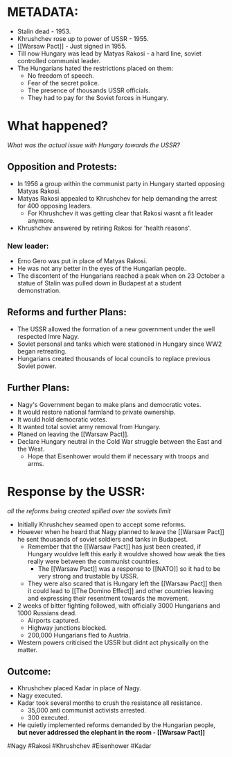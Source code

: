 # METADATA:
- Stalin dead - 1953.
- Khrushchev rose up to power of USSR - 1955.
- [[Warsaw Pact]] - Just signed in 1955.
- Till now Hungary was lead by Matyas Rakosi - a hard line, soviet controlled communist leader.
- The Hungarians hated the restrictions placed on them:
	- No freedom of speech.
	- Fear of the secret police.
	- The presence of thousands USSR officials.
	- They had to pay for the Soviet forces in Hungary.

# What happened?
*What was the actual issue with Hungary towards the USSR?*

## Opposition and Protests:
- In 1956 a group within the communist party in Hungary started opposing Matyas Rakosi.
- Matyas Rakosi appealed to Khrushchev for help demanding the arrest for 400 opposing leaders.
	- For Khrushchev it was getting clear that Rakosi wasnt a fit leader anymore.
- Khrushchev answered by retiring Rakosi for 'health reasons'.

### New leader:
- Erno Gero was put in place of Matyas Rakosi.
- He was not any better in the eyes of the Hungarian people.
- The discontent of the Hungarians reached a peak when on 23 October a statue of Stalin was pulled down in Budapest at a student demonstration.

## Reforms and further Plans:
- The USSR allowed the formation of a new government under the well respected Imre Nagy.
- Soviet personal and tanks which were stationed in Hungary since WW2 began retreating.
- Hungarians created thousands of local councils to replace previous Soviet power.

## Further Plans:
- Nagy's Government began to make plans and democratic votes.
- It would restore national farmland to private ownership.
- It would hold democratic votes.
- It wanted total soviet army removal from Hungary.
- Planed on leaving the [[Warsaw Pact]].
- Declare Hungary neutral in the Cold War struggle between the East and the West.
	- Hope that Eisenhower would them if necessary with troops and arms.

# Response by the USSR:
*all the reforms being created spilled over the soviets limit*
- Initially Khrushchev seamed open to accept some reforms.
- However when he heard that Nagy planned to leave the [[Warsaw Pact]] he sent thousands of soviet soldiers and tanks in Budapest.
	- Remember that the [[Warsaw Pact]] has just been created, if Hungary wouldve left this early it wouldve showed how weak the ties really were between the communist countries.
		- The [[Warsaw Pact]] was a response to [[NATO]] so it had to be very strong and trustable by USSR.
	- They were also scared that is Hungary left the [[Warsaw Pact]] then it could lead to [[The Domino Effect]] and other countries leaving and expressing their resentment towards the movement.
- 2 weeks of bitter fighting followed, with officially 3000 Hungarians and 1000 Russians dead.
	- Airports captured.
	- Highway junctions blocked.
	- 200,000 Hungarians fled to Austria.
- Western powers criticised the USSR but didnt act physically on the matter.

## Outcome:
- Khrushchev placed Kadar in place of Nagy.
- Nagy executed.
- Kadar took several months to crush the resistance all resistance.
	- 35,000 anti communist activists arrested.
	- 300 executed.
- He quietly implemented reforms demanded by the Hungarian people, **but never addressed the elephant in the room - [[Warsaw Pact]]**

#Nagy #Rakosi #Khrushchev #Eisenhower #Kadar